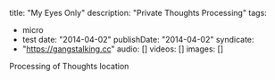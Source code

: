 ﻿title: "My Eyes Only"
description: "Private Thoughts Processing"
tags:
  - micro
  - test
date: "2014-04-02"
publishDate: "2014-04-02"
syndicate:
  - "https://gangstalking.cc"
audio: []
videos: []
images: []

Processing of Thoughts location
